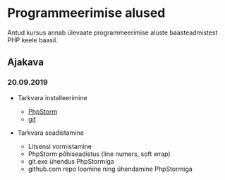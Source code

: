 # Programmeerimise alused
Antud kursus annab ülevaate programmeerimise aluste baasteadmistest PHP keele baasil.
## Ajakava
### 20.09.2019
* Tarkvara installeerimine
    * [PhpStorm](https://www.jetbrains.com/phpstorm/)
    * [git](https://git-scm.com/)

* Tarkvara seadistamine
    * Litsensi vormistamine
    * PhpStorm põhiseadistus (line numers, soft wrap)
    * git.exe ühendus PhpStormiga
    * github.com repo loomine ning ühendamine PhpStormiga